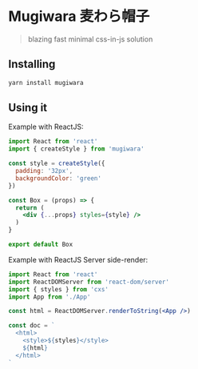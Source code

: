 # Mugiwara 麦わら帽子

> blazing fast minimal css-in-js solution

## Installing

```bash
yarn install mugiwara
```

## Using it

Example with ReactJS:

```jsx
import React from 'react'
import { createStyle } from 'mugiwara'

const style = createStyle({
  padding: '32px',
  backgroundColor: 'green'
})

const Box = (props) => {
  return (
    <div {...props} styles={style} />
  )
}

export default Box
```

Example with ReactJS Server side-render:

```jsx
import React from 'react'
import ReactDOMServer from 'react-dom/server'
import { styles } from 'cxs'
import App from './App'

const html = ReactDOMServer.renderToString(<App />)

const doc = `
  <html>
    <style>${styles}</style>
    ${html}
  </html>
`
```
